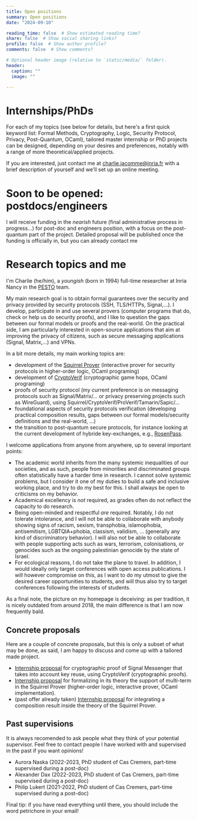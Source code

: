 ```yaml
---
title: Open positions
summary: Open positions
date: "2024-09-10"

reading_time: false  # Show estimated reading time?
share: false  # Show social sharing links?
profile: false  # Show author profile?
comments: false  # Show comments?

# Optional header image (relative to `static/media/` folder).
header:
  caption: ""
  image: ""

---
```



# Internships/PhDs

For each of my topics (see below for details, but here's a first quick keyword list: Formal Methods, Cryptography, Logic, Security Protocol, Privacy, Post-Quantum, OCaml), tailored master internship or PhD projects can be designed, depending on your desires and preferences, notably with a range of more theoretical/applied projects. 

If you are interested, just contact me at charlie.jacomme@inria.fr with a brief description of yourself and we'll set up an online meeting.

# Soon to be opened: postdocs/engineers

I will receive funding in the _nearish_ future (final administrative process in progress...) for post-doc and engineers position, with a focus on the post-quantum part of the project. Detailed proposal will be published once the funding is officially in, but you can already contact me 


# Research topics and me

I'm Charlie (he/him), a _youngish_ (born in 1994) full-time researcher at Inria Nancy in the [PESTO](https://team.inria.fr/pesto/) team.

My main research goal is to obtain formal guarantees over the security and privacy provided by security protocols (SSH, TLS/HTTPs, Signal,...). I develop, participate in and use several provers (computer programs that do, check or help us do security proofs), and I like to question the gaps between our formal models or proofs and the real-world. On the practical side, I am particularly interested in open-source applications that aim at improving the privacy of citizens, such as secure messaging applications (Signal, Matrix,...) and VPNs. 

In a bit more details, my main working topics are:
* development of the [Squirrel Prover](https://squirrel-prover.github.io/) (interactive prover for security protocols in higher-order logic, OCaml programing)
* development of [CryptoVerif](https://bblanche.gitlabpages.inria.fr/CryptoVerif/) (cryptographic game hops, OCaml programing)
* proofs of security protocol (my current preference is on messaging protocols such as Signal/Matrix/... or privacy preserving projects such as WireGuard), using Squirrel/CryptoVerif/ProVerif/Tamarin/Sapic/...
* foundational aspects of security protocols verification (developing practical composition results, gaps between our formal models/security definitions and the real-world, ...)
* the transition to post-quantum secure protocols, for instance looking at the current development of hybride key-exchanges, e.g., [RosenPass](https://rosenpass.eu/).

I welcome applications from anyone from anywhere, up to several important points:
* The academic world inherits from the many systemic inequalities of our societies, and as such, people from minorities and discriminated groups often statistically have a harder time in research. I cannot solve systemic problems, but I consider it one of my duties to build a safe and inclusive working place, and try to do my best for this. I shall always be open to criticisms on my behavior. 
* Academical excellency is *not* required, as grades often do not reflect the capacity to do research. 
* Being open-minded and respectful *are* required. Notably, I do not tolerate intolerance, and I will not be able to collaborate with anybody showing signs of racism, sexism, transphobia, islamophobia, antisemitism, LGBTQIA+phobia, classism, validism, ... (generally any kind of discriminatory behavior). I will also not be able to collaborate with people supporting acts such as wars, terrorism, colonisations, or genocides such as the ongoing palestinian genocide by the state of Israel.
* For ecological reasons, I do not take the plane to travel. In addition, I would ideally only target conferences with open access publications. I will however compromise on this, as I want to do my utmost to give the desired career opportunities to students, and will thus also try to target conferences following the interests of students.

As a final note, the picture on my homepage is deceiving: as per tradition, it is nicely outdated from around 2018, the main difference is that I am now frequently bald.

## Concrete proposals

Here are a couple of concrete proposals, but this is only a subset of what may be done, as said, I am happy to discuss and come up with a tailored made project.

* [Internship proposal](../proposals/signal-shared-key-cryptoverif.pdf) for cryptographic proof of Signal Messenger that takes into account key reuse, using CryptoVerif (cryptographic proofs).
* [Internship proposal](../proposals/multi-system-squirrel.pdf) for formalizing in its theory the support of multi-term in the Squirrel Prover (higher-order logic, interactive prover, OCaml implementation).
* (past offer already taken) [Internship proposal](../proposals/compo-squirrel.pdf) for integrating a composition result inside the theory of the Squirrel Prover.

## Past supervisions

It is always recomended to ask people what they think of your potential supervisor. Feel free to contact people I have worked with and supervised in the past if you want opinions!

* Aurora Naska (2022-2023, PhD student of Cas Cremers, part-time supervised during a post-doc)
* Alexander Dax (2022-2023, PhD student of Cas Cremers, part-time supervised during a post-doc)
* Philip Lukert (2021-2022, PhD student of Cas Cremers, part-time supervised during a post-doc)

Final tip: if you have read everything until there, you should include the word petrichore in your email! 
